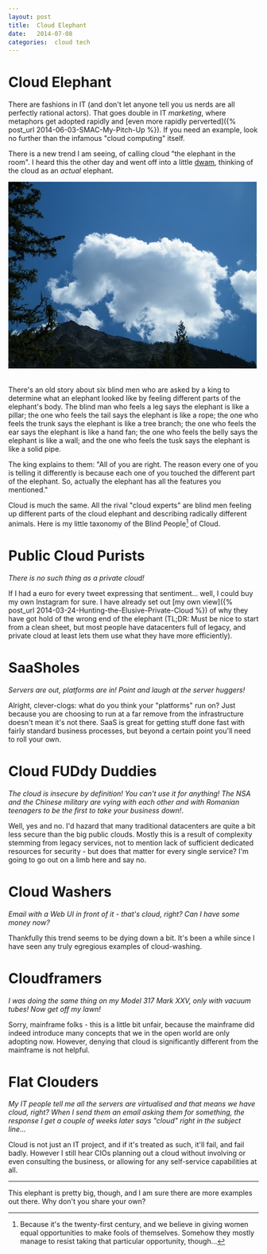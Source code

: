 ```yaml
---
layout: post
title:  Cloud Elephant 
date:   2014-07-08 
categories:  cloud tech 
---
```


# Cloud Elephant


There are fashions in IT (and don't let anyone tell you us nerds are all perfectly rational actors). That goes double in IT *marketing*, where metaphors get adopted rapidly and [even more rapidly perverted]({% post_url 2014-06-03-SMAC-My-Pitch-Up %}). If you need an example, look no further than the infamous "cloud computing" itself.  

There is a new trend I am seeing, of calling cloud "the elephant in the room". I heard this the other day and went off into a little [dwam](http://caledonianmercury.com/2010/04/11/useful-scots-word-dwam/005243 "Useful Scots word: dwam" ), thinking of the cloud as an *actual* elephant.  

![|500x0](/images/104821.jpg)  

There's an old story about six blind men who are asked by a king to determine what an elephant looked like by feeling different parts of the elephant's body. The blind man who feels a leg says the elephant is like a pillar; the one who feels the tail says the elephant is like a rope; the one who feels the trunk says the elephant is like a tree branch; the one who feels the ear says the elephant is like a hand fan; the one who feels the belly says the elephant is like a wall; and the one who feels the tusk says the elephant is like a solid pipe.

The king explains to them: "All of you are right. The reason every one of you is telling it differently is because each one of you touched the different part of the elephant. So, actually the elephant has all the features you mentioned."  

Cloud is much the same. All the rival "cloud experts" are blind men feeling up different parts of the cloud elephant and describing radically different animals. Here is my little taxonomy of the Blind People[^1] of Cloud.    

# Public Cloud Purists

*There is no such thing as a private cloud!*  

If I had a euro for every tweet expressing that sentiment… well, I could buy my own Instagram for sure. I have already set out [my own view]({% post_url 2014-03-24-Hunting-the-Elusive-Private-Cloud %}) of why they have got hold of the wrong end of the elephant (TL;DR: Must be nice to start from a clean sheet, but most people have datacenters full of legacy, and private cloud at least lets them use what they have more efficiently).

# SaaSholes

*Servers are out, platforms are in! Point and laugh at the server huggers!*

Alright, clever-clogs: what do you think your "platforms" run on? Just because you are choosing to run at a far remove from the infrastructure doesn't mean it's not there. SaaS is great for getting stuff done fast with fairly standard business processes, but beyond a certain point you'll need to roll your own.

# Cloud FUDdy Duddies

*The cloud is insecure by definition! You can't use it for anything! The NSA and the Chinese military are vying with each other and with Romanian teenagers to be the first to take your business down!*.

Well, yes and no. I'd hazard that many traditional datacenters are quite a bit less secure than the big public clouds. Mostly this is a result of complexity stemming from legacy services, not to mention lack of sufficient dedicated resources for security - but does that matter for every single service? I'm going to go out on a limb here and say no.

# Cloud Washers

*Email with a Web UI in front of it - that's cloud, right? Can I have some money now?*  

Thankfully this trend seems to be dying down a bit. It's been a while since I have seen any truly egregious examples of cloud-washing.

# Cloudframers

*I was doing the same thing on my Model 317 Mark XXV, only with vacuum tubes! Now get off my lawn!*  

Sorry, mainframe folks - this is a little bit unfair, because the mainframe did indeed introduce many concepts that we in the open world are only adopting now. However, denying that cloud is significantly different from the mainframe is not helpful.

# Flat Clouders

*My IT people tell me all the servers are virtualised and that means we have cloud, right? When I send them an email asking them for something, the response I get a couple of weeks later says "cloud" right in the subject line…*  

Cloud is not just an IT project, and if it's treated as such, it'll fail, and fail badly. However I still hear CIOs planning out a cloud without involving or even consulting the business, or allowing for any self-service capabilities at all.  

***

This elephant is pretty big, though, and I am sure there are more examples out there. Why don't you share your own?

[^1]: Because it's the twenty-first century, and we believe in giving women equal opportunities to make fools of themselves. Somehow they mostly manage to resist taking that particular opportunity, though…

                                                                                                   